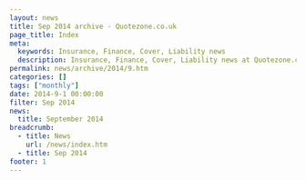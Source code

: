 ```yaml
---
layout: news
title: Sep 2014 archive - Quotezone.co.uk
page_title: Index
meta:
  keywords: Insurance, Finance, Cover, Liability news
  description: Insurance, Finance, Cover, Liability news at Quotezone.co.uk.
permalink: news/archive/2014/9.htm
categories: []
tags: ["monthly"]
date: 2014-9-1 00:00:00
filter: Sep 2014
news:
  title: September 2014
breadcrumb:
  - title: News
    url: /news/index.htm
  - title: Sep 2014
footer: 1
---
```


